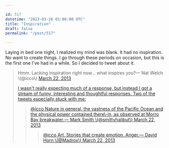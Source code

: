 ```yaml
---

id: 517
datetime: "2013-03-26 01:08:00 UTC"
title: "Inspiration"
draft: false
permalink: "/post/517"

---
```


Laying in bed one night, I realized my mind was blank. It had no inspiration. No want to create things. I go through these periods on occasion, but this is the first one I've had in a while. So I decided to tweet about it.

<blockquote class="twitter\-tweet"\><p\>Hmm. Lacking inspiration right now... what inspires you?</p\>&mdash; Nat Welch \(@icco\) <a href="https://twitter.com/icco/status/315019021747630080"\>March 22, 2013</a\></blockquote\>

I wasn't really expecting much of a response, but instead I got a stream of funny, interesting and thoughtful responses. Two of the tweets especially stuck with me:

<blockquote class="twitter\-tweet" data\-conversation="none"\><p\>@<a href="https://twitter.com/icco"\>icco</a\> Nature in general, the vastness of the Pacific Ocean and the physical power contained there\-in, as observed at Morro Bay breakwater.</p\>&mdash; Mark Smith \(@smittyhalibut\) <a href="https://twitter.com/smittyhalibut/status/315146717567782914"\>March 22, 2013</a\></blockquote\>

<blockquote class="twitter\-tweet" data\-conversation="none"\><p\>@<a href="https://twitter.com/icco"\>icco</a\> Art. Stories that create emotion. Anger.</p\>&mdash; David Horn \(@Madrox\) <a href="https://twitter.com/Madrox/status/315021547033227264"\>March 22, 2013</a\></blockquote\>
<script async src="//platform.twitter.com/widgets.js" charset="utf\-8"\></script\>

Then, following that, I also had lunch with the infamous [Alex Baldwin](http://www.alexbaldwin.com/about). Baldwin mentioned that he had been talking to [technoweenie](http://techno-weenie.net/about) about DJing. This for some reason sparked within me a need to sit down and try putting some songs together.

So I did just that.

<iframe class="iframe" width="100%\!"\(MISSING\) height="100" scrolling="no" frameborder="no" src="https://w.soundcloud.com/player/?url=https://soundcloud.com/icco/2013\-03\-25&amp;auto\_play=false&amp;auto\_advance=true&amp;buying=false&amp;liking=false&amp;download=false&amp;sharing=true&amp;show\_artwork=false&amp;show\_comments=false&amp;show\_playcount=true&amp;show\_user=true&amp;start\_track=0&amp;callback=true"\></iframe\>

Mind you, it's rough, and only my second attempt ever at combining songs. But this got me inspired. I had started created things again. It amazes me that the act of doing one thing can just unblock the mind and free up your brain to start thinking about everything else.

This is actually part of the reason why I created [Tumble\.io](http://tumble.io).

By providing a page where I can link together all of my thoughts, I can attempt to create links between what I read and what I see in the world. And sometimes, just maybe, this will cause me to want to create more things, which brings me happiness.

And shit, in the end, that's all I really want.

/Nat

